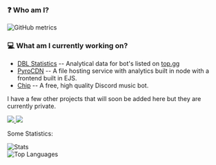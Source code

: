 ### ❓ Who am I?
![GitHub metrics](https://metrics.lecoq.io/Luke-6723?languages=1&followup=1)<br>

### 💻 What am I currently working on?
- [DBL Statistics](https://dblstats.com) -- Analytical data for bot's listed on [top.gg](https://top.gg)
- [PyroCDN](https://github.com/Luke-6723/PyroCDN-web) -- A file hosting service with analytics built in node with a frontend built in EJS.
- [Chip](https://chipbot.xyz) -- A free, high quality Discord music bot.

I have a few other projects that will soon be added here but they are currently private.

<a href="https://github.com/Luke-6723">
  <img src="https://komarev.com/ghpvc/?username=Luke-6723&style=flat-square" />
</a>
<a href="https://github.com/Luke-6723">
  <img src="https://img.shields.io/github/followers/Luke-6723?style=social" />
</a>

Some Statistics:<br>

![Stats](https://github-readme-stats.vercel.app/api?username=Luke-6723&show_icons=true&count_private=true&theme=cobalt)<br>
![Top Languages](https://github-readme-stats.vercel.app/api/top-langs/?username=Luke-6723&layout=compact&theme=cobalt)

